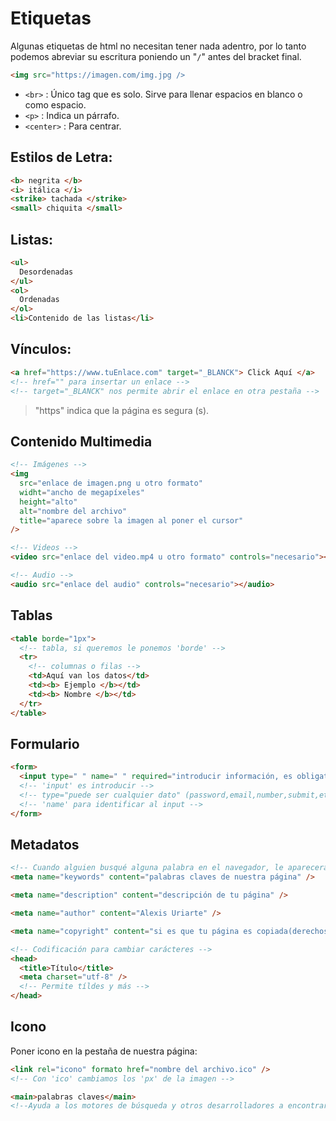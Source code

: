 # Etiquetas

Algunas etiquetas de html no necesitan tener nada adentro, por lo tanto podemos abreviar su escritura poniendo un "`/`" antes del bracket final.

```html
<img src="https://imagen.com/img.jpg />
```

- `<br>` : Único tag que es solo. Sirve para llenar espacios en blanco o como espacio.
- `<p>` : Indica un párrafo.
- `<center>` : Para centrar.

## Estilos de Letra:

```html
<b> negrita </b>
<i> itálica </i>
<strike> tachada </strike>
<small> chiquita </small>
```

## Listas:

```html
<ul>
  Desordenadas
</ul>
<ol>
  Ordenadas
</ol>
<li>Contenido de las listas</li>
```

## Vínculos:

```html
<a href="https://www.tuEnlace.com" target="_BLANCK"> Click Aquí </a>
<!-- href="" para insertar un enlace -->
<!-- target="_BLANCK" nos permite abrir el enlace en otra pestaña -->
```

> "https" indica que la página es segura (s).

## Contenido Multimedia

```html
<!-- Imágenes -->
<img
  src="enlace de imagen.png u otro formato"
  widht="ancho de megapíxeles"
  height="alto"
  alt="nombre del archivo"
  title="aparece sobre la imagen al poner el cursor"
/>

<!-- Videos -->
<video src="enlace del video.mp4 u otro formato" controls="necesario"></video>

<!-- Audio -->
<audio src="enlace del audio" controls="necesario"></audio>
```

## Tablas

```html
<table borde="1px">
  <!-- tabla, si queremos le ponemos 'borde' -->
  <tr>
    <!-- columnas o filas -->
    <td>Aquí van los datos</td>
    <td><b> Ejemplo </b></td>
    <td><b> Nombre </b></td>
  </tr>
</table>
```

## Formulario

```html
<form>
  <input type=" " name=" " required="introducir información, es obligatoria" />
  <!-- 'input' es introducir -->
  <!-- type="puede ser cualquier dato" (password,email,number,submit,etc) -->
  <!-- 'name' para identificar al input -->
</form>
```

## Metadatos

```html
<!-- Cuando alguien busqué alguna palabra en el navegador, le aparecerá nuestra página -->
<meta name="keywords" content="palabras claves de nuestra página" />

<meta name="description" content="descripción de tu página" />

<meta name="author" content="Alexis Uriarte" />

<meta name="copyright" content="si es que tu página es copiada(derechos)" />

<!-- Codificación para cambiar carácteres -->
<head>
  <title>Título</title>
  <meta charset="utf-8" />
  <!-- Permite tíldes y más -->
</head>
```

## Icono

Poner icono en la pestaña de nuestra página:

```html
<link rel="icono" formato href="nombre del archivo.ico" />
<!-- Con 'ico' cambiamos los 'px' de la imagen -->
```

```html
<main>palabras claves</main> 
<!--Ayuda a los motores de búsqueda y otros desarrolladores a encontrar el contenido principal de tu página (SEO) -->
```